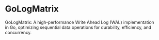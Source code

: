 # GoLogMatrix
GoLogMatrix: A high-performance Write Ahead Log (WAL) implementation in Go, optimizing sequential data operations for durability, efficiency, and concurrency.
